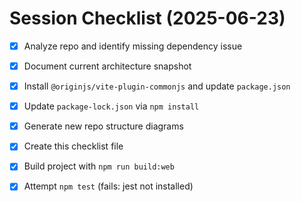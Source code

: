 # Session Checklist (2025-06-23)

- [x] Analyze repo and identify missing dependency issue
- [x] Document current architecture snapshot
- [x] Install `@originjs/vite-plugin-commonjs` and update `package.json`
- [x] Update `package-lock.json` via `npm install`
- [x] Generate new repo structure diagrams
- [x] Create this checklist file
- [x] Build project with `npm run build:web`
- [x] Attempt `npm test` (fails: jest not installed)

